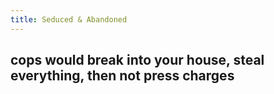 ```yaml
---
title: Seduced & Abandoned
---
```


## cops would break into your house, steal everything, then not press charges

